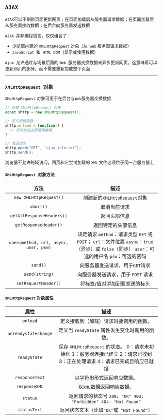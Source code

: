 ## `AJAX`

`AJAX`可以不刷新页面更新网页；在页面加载后从服务器请求数据；在页面加载后从服务器接收数据；在后台向服务器发送数据

`AJAX `并非编程语言，仅仅组合了：

- 浏览器内建的 `XMLHttpRequest` 对象（从` web` 服务器请求数据）
- `JavaScript `和` HTML DOM`（显示或使用数据）

`Ajax `允许通过与场景后面的 `Web `服务器交换数据来异步更新网页。这意味着可以更新网页的部分，而不需要重新加载整个页面

***

### `XMLHttpRequest `对象

`XMLHttpRequest` 对象可用于在后台与` Web `服务器交换数据

```js
// 创建 XMLHttpRequest 对象
const xhttp = new XMLHttpRequest();

// 定义回调函数
xhttp.onload = function() {
  // 您可以在这里使用数据
}

// 发送请求
xhttp.open("GET", "ajax_info.txt");
xhttp.send();
```

浏览器不允许跨域访问，网页和它尝试加载的 `XML` 文件必须位于同一台服务器上

#### `XMLHttpRequest `对象方法

|                 方法                  |                             描述                             |
| :-----------------------------------: | :----------------------------------------------------------: |
|        `new XMLHttpRequest()`         |                创建新的` XMLHttpRequest `对象                |
|               `abort()`               |                         取消当前请求                         |
|       `getAllResponseHeaders()`       |                         返回头部信息                         |
|         `getResponseHeader()`         |                      返回特定的头部信息                      |
| `open(method, url, async, user, psw)` | 规定请求 	`method`：请求类型 `GET` 或` POST`； `url`：文件位置 `async`：`true`（异步）或 `false`（同步） `user`：可选的用户名 `psw`：可选的密码 |
|               `send()`                |              向服务器发送请求，用于` GET `请求               |
|            `send(string)`             |              向服务器发送请求，用于 `POST` 请求              |
|         `setRequestHeader()`          |                将标签/值对添加到要发送的标头                 |

#### `XMLHttpRequest` 对象属性

|         属性         |                             描述                             |
| :------------------: | :----------------------------------------------------------: |
|       `onload`       |            定义接收到（加载）请求时要调用的函数。            |
| `onreadystatechange` |        定义当 `readyState` 属性发生变化时调用的函数。        |
|     `readyState`     | 保存 `XMLHttpRequest` 的状态。 	 0：请求未初始化 1：服务器连接已建立 2：请求已收到 3：正在处理请求 4：请求已完成且响应已就绪 |
|    `responseText`    |                  以字符串形式返回响应数据。                  |
|    `responseXML`     |                 以` XML `数据返回响应数据。                  |
|       `status`       | 返回请求的状态号 	 `200: "OK" 403: "Forbidden" 404: "Not Found"` |
|     `statusText`     |         返回状态文本（比如` "OK" `或` "Not Found"`）         |